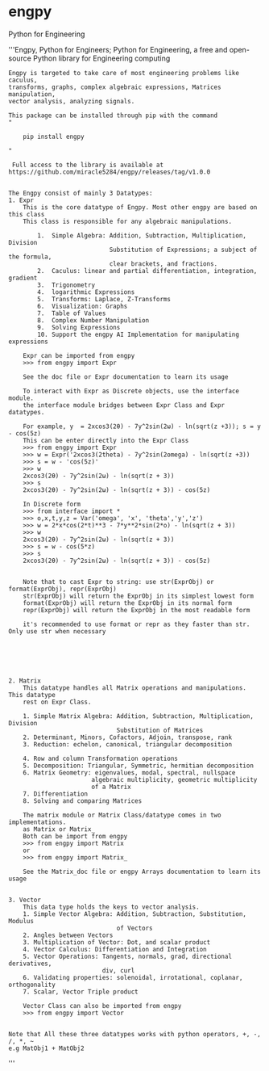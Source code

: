# engpy
Python for Engineering

'''Engpy, Python for Engineers; Python for Engineering, a free and open-source Python library for Engineering computing

    Engpy is targeted to take care of most engineering problems like caculus,
    transforms, graphs, complex algebraic expressions, Matrices manipulation,
    vector analysis, analyzing signals.
    
    This package can be installed through pip with the command
    "
   
        pip install engpy
        
    "

     Full access to the library is available at https://github.com/miracle5284/engpy/releases/tag/v1.0.0
     
     
    The Engpy consist of mainly 3 Datatypes:
    1. Expr
        This is the core datatype of Engpy. Most other engpy are based on this class
        This class is responsible for any algebraic manipulations.

            1.  Simple Algebra: Addition, Subtraction, Multiplication, Division
                                Substitution of Expressions; a subject of the formula,
                                clear brackets, and fractions.
            2.  Caculus: linear and partial differentiation, integration, gradient
            3.  Trigonometry
            4.  logarithmic Expressions
            5.  Transforms: Laplace, Z-Transforms
            6.  Visualization: Graphs
            7.  Table of Values
            8.  Complex Number Manipulation
            9.  Solving Expressions
            10. Support the engpy AI Implementation for manipulating expressions

        Expr can be imported from engpy
        >>> from engpy import Expr

        See the doc file or Expr documentation to learn its usage

        To interact with Expr as Discrete objects, use the interface module.
        the interface module bridges between Expr Class and Expr datatypes.

        For example, y  = 2xcos3(2θ) - 7y^2sin(2ω) - ln(sqrt(z +3)); s = y - cos(5z)
        This can be enter directly into the Expr Class
        >>> from engpy import Expr
        >>> w = Expr('2xcos3(2theta) - 7y^2sin(2omega) - ln(sqrt(z +3))
        >>> s = w - 'cos(5z)'
        >>> w
        2xcos3(2θ) - 7y^2sin(2ω) - ln(sqrt(z + 3))
        >>> s
        2xcos3(2θ) - 7y^2sin(2ω) - ln(sqrt(z + 3)) - cos(5z)

        In Discrete form
        >>> from interface import *
        >>> o,x,t,y,z = Var('omega', 'x', 'theta','y','z')
        >>> w = 2*x*cos(2*t)**3 - 7*y**2*sin(2*o) - ln(sqrt(z + 3))
        >>> w
        2xcos3(2θ) - 7y^2sin(2ω) - ln(sqrt(z + 3))
        >>> s = w - cos(5*z)
        >>> s
        2xcos3(2θ) - 7y^2sin(2ω) - ln(sqrt(z + 3)) - cos(5z)


        Note that to cast Expr to string: use str(ExprObj) or format(ExprObj), repr(ExprObj)
        str(ExprObj) will return the ExprObj in its simplest lowest form
        format(ExprObj) will return the ExprObj in its normal form
        repr(ExprObj) will return the ExprObj in the most readable form

        it's recommended to use format or repr as they faster than str. Only use str when necessary
        
        




    2. Matrix
        This datatype handles all Matrix operations and manipulations. This datatype
        rest on Expr Class.

        1. Simple Matrix Algebra: Addition, Subtraction, Multiplication, Division
                                  Substitution of Matrices
        2. Determinant, Minors, Cofactors, Adjoin, transpose, rank
        3. Reduction: echelon, canonical, triangular decomposition

        4. Row and column Transformation operations
        5. Decomposition: Triangular, Symmetric, hermitian decomposition
        6. Matrix Geometry: eigenvalues, modal, spectral, nullspace
                           algebraic multiplicity, geometric multiplicity
                           of a Matrix
        7. Differentiation
        8. Solving and comparing Matrices

        The matrix module or Matrix Class/datatype comes in two implementations.
        as Matrix or Matrix_
        Both can be import from engpy
        >>> from engpy import Matrix
        or
        >>> from engpy import Matrix_
        
        See the Matrix_doc file or engpy Arrays documentation to learn its usage
        

    3. Vector
        This data type holds the keys to vector analysis.
        1. Simple Vector Algebra: Addition, Subtraction, Substitution, Modulus
                                  of Vectors
        2. Angles between Vectors
        3. Multiplication of Vector: Dot, and scalar product
        4. Vector Calculus: Differentiation and Integration
        5. Vector Operations: Tangents, normals, grad, directional derivatives,
                              div, curl
        6. Validating properties: solenoidal, irrotational, coplanar, orthogonality
        7. Scalar, Vector Triple product

        Vector Class can also be imported from engpy
        >>> from engpy import Vector


    Note that All these three datatypes works with python operators, +, -, /, *, ~
    e.g MatObj1 + MatObj2
'''        
        
